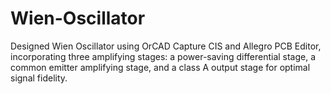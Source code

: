 # Wien-Oscillator
Designed Wien Oscillator using OrCAD Capture CIS and Allegro PCB Editor, incorporating three amplifying stages: a power-saving differential stage, a common emitter amplifying stage, and a class A output stage for optimal signal fidelity. 
